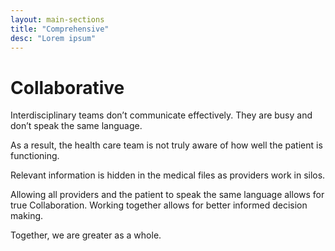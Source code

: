 ```yaml
---
layout: main-sections
title: "Comprehensive"
desc: "Lorem ipsum"
---
```


# Collaborative

Interdisciplinary teams don’t communicate effectively. They are busy and don’t speak the same language.

As a result, the health care team is not truly aware of how well the patient is functioning.

Relevant information is hidden in the medical files as providers work in silos.

Allowing all providers and the patient to speak the same language allows for true Collaboration. Working together allows for better informed decision making.

Together, we are greater as a whole.
